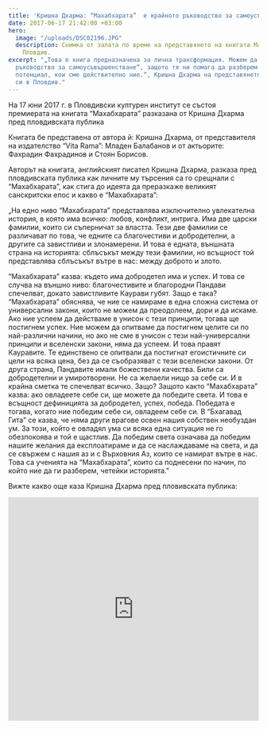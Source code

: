 ```yaml
---
title: 'Кришна Дхарма: “Махабхарата”  е крайното ръководство за самоусъвършенстване'
date: 2017-06-17 21:42:00 +03:00
hero:
  image: "/uploads/DSC02196.JPG"
  description: Снимка от залата по време на представянето на книгата Махабхарата в
    Пловдив.
excerpt: "„Това е книга предназначена за лична трaнсформация. Можем да я наречем „Крайното
  ръководство за самоусъвършенстване“, защото тя ни помага да разберем нашия истински
  потенциал, кои сме действително ние.“, Кришна Дхарма на представянето на книгата
  си в Пловдив."
---
```


На 17 юни 2017 г. в Пловдивски културен институт се състоя премиерата на книгата “Махабхарата” разказана от Кришна Дхарма пред пловдивската публика

Книгата бе представена от автора й: Кришна Дхарма, от представителя на издателство “Vita Rama”: Младен Балабанов и от актьорите: Фахрадин Фахрадинов и Стоян Борисов.

Авторът на книгата, английският писател Кришна Дхарма, разказа пред пловдивската публика как личните му търсения са го срещнали с “Махабхарата”, как стига до идеята да преразкаже великият санскритски епос и какво е “Махабхарата”:

„На едно ниво “Махабхарата” представлява изключително увлекателна история, в която има всичко: любов, конфликт, интрига. Има две царски фамилии, които си съперничат за властта. Тези две фамилии се различават по това, че едните са благочестиви и добродетелни, а другите са завистливи и злонамерени. И това е едната, външната страна на историята: сблъсъкът между тези фамилии, но всъщност той представлява сблъсъкът вътре в нас: между доброто и злото.

“Махабхарата” казва: където има добродетел има и успех. И това се случва на външно ниво: благочестивите и благородни Пандави спечелват, докато завистливите Каурави губят. Защо е така? “Махабхарата” обяснява, че ние се намираме в една сложна система от универсални закони, които не можем да преодолеем, дори и да искаме. Ако ние успеем да действаме в унисон с тези принципи, тогава ще постигнем успех. Ние можем да опитваме да постигнем целите си по най-различни начини, но ако не сме в унисон с тези най-универсални принципи и вселенски закони, няма да успеем. И това правят Кауравите. Те единствено се опитвали да постигнат егоистичните си цели на всяка цена, без да се съобразяват с тези вселенски закони. От друга страна, Пандавите имали божествени качества. Били са добродетелни и умиротворени. Не са желаели нищо за себе си. И в крайна сметка те спечелват всичко. Защо? Защото както “Махабхарата” казва: ако овладеете себе си, ще можете да победите света. И това е всъщност дефиницията за добродетел, успех, победа. Победата е тогава, когато ние победим себе си, овладеем себе си. В “Бхагавад Гита” се казва, че няма други врагове освен нашия собствен необуздан ум. За този, който е овладял ума си всяка една ситуация не го обезпокоява и той е щастлив. Да победим света означава да победим нашите желания да експлоатираме и да се наслаждаваме на света, и да се свържем с нашия аз и с Върховния Аз, които се намират вътре в нас. Това са ученията на “Махабхарата”, които са поднесени по начин, по който ние да ги разберем, четейки историята.”

Вижте какво още каза Кришна Дхарма пред пловивската публика:

<iframe src="https://www.facebook.com/plugins/video.php?href=https%3A%2F%2Fwww.facebook.com%2FMahabharata.bg%2Fvideos%2F1738102026488416%2F&show_text=0&width=560" width="100%" height="450" style="border:none;overflow:hidden" scrolling="no" frameborder="0" allowTransparency="true" allowFullScreen="true"></iframe>